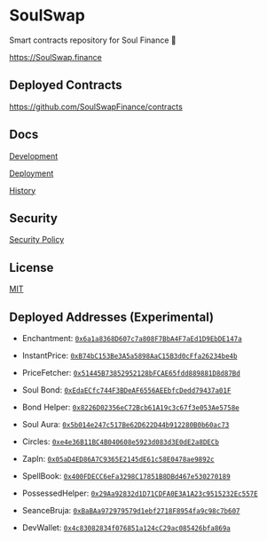# SoulSwap
Smart contracts repository for Soul Finance 🌙

https://SoulSwap.finance

## Deployed Contracts

https://github.com/SoulSwapFinance/contracts
## Docs

[Development](docs/DEVELOPMENT.md)

[Deployment](docs/DEPLOYMENT.md)

[History](docs/HISTORY.md)

## Security

[Security Policy](SECURITY.md)

## License

[MIT](LICENSE.txt)

## Deployed Addresses (Experimental)
- Enchantment: [`0x6a1a8368D607c7a808F7BbA4F7aEd1D9EbDE147a`](https://ftmscan.com/address/0x6a1a8368D607c7a808F7BbA4F7aEd1D9EbDE147a#code)
- InstantPrice: [`0xB74bC153Be3A5a5898AaC15B3d0cFfa26234be4b`](https://ftmscan.com/address/0xB74bC153Be3A5a5898AaC15B3d0cFfa26234be4b#code)
- PriceFetcher: [`0x51445B73852952128bFCAE65fdd889881D8d87Bd`](https://ftmscan.com/address/0x51445B73852952128bFCAE65fdd889881D8d87Bd#code)
- Soul Bond: [`0xEdaECfc744F3BDeAF6556AEEbfcDedd79437a01F`](https://ftmscan.com/address/0xEdaECfc744F3BDeAF6556AEEbfcDedd79437a01F#code)
- Bond Helper: [`0x8226D02356eC72Bcb61A19c3c67f3e053Ae5758e`](https://ftmscan.com/address/0x8226D02356eC72Bcb61A19c3c67f3e053Ae5758e#code)
- Soul Aura: [`0x5b014e247c517Be62D622D44b912280B0b60ac73`](https://ftmscan.com/address/0x5b014e247c517Be62D622D44b912280B0b60ac73#code)
- Circles: [`0xe4e36B11BC4B040608e5923d083d3E0dE2a8DECb`](https://ftmscan.com/address/0xe4e36B11BC4B040608e5923d083d3E0dE2a8DECb#code)
- ZapIn: [`0x05aD4ED86A7C9365E2145dE61c58E0478ae9892c`](https://ftmscan.com/address/0x05aD4ED86A7C9365E2145dE61c58E0478ae9892c#code)
- SpellBook: [`0x400FDECC6eFa3298C17851B8DBd467e530270189`](https://ftmscan.com/address/0x400FDECC6eFa3298C17851B8DBd467e530270189#code)
- PossessedHelper: [`0x29Aa92832d1D71CDFA0E3A1A23c9515232Ec557E`](https://ftmscan.com/address/0x29Aa92832d1D71CDFA0E3A1A23c9515232Ec557E#code)
- SeanceBruja: [`0xBaBAa972979579d1ebf2718F8954fa9c98c7b607`](https://ftmscan.com/address/0xBaBAa972979579d1ebf2718F8954fa9c98c7b607#code)

- DevWallet: [`0x4c83082834f076851a124cC29ac085426bfa869a`](https://ftmscan.com/address/0x4c83082834f076851a124cC29ac085426bfa869a#code)